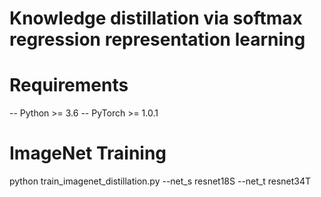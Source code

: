 # Knowledge distillation via softmax regression representation learning
# Requirements
-- Python >= 3.6
-- PyTorch >= 1.0.1
# ImageNet Training
python train_imagenet_distillation.py --net_s resnet18S --net_t resnet34T 

